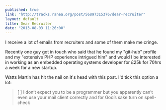 ```yaml
---
published: true
link: "http://tracks.ranea.org/post/56897315376/dear-recruiter"
layout: default
title: Dear Recruiter
date: "2013-08-03 11:26:00"
---
```


I receive a lot of emails from recruiters and some of them make me cringe.

Recently one guy got in touch who said that he found my "git-hub" profile and my "extensive PHP experience intrigued him" and would I be interested in working as an embedded operating systems developer for £25k for 70hrs a week for a new startup.

Watts Martin has hit the nail on it's head with this post. I'd tick this option a lot:

> [ ] I don’t expect you to be a programmer but you apparently can’t even use your mail client correctly and for God’s sake turn on spell-check